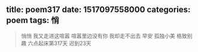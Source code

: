 title: poem317
date: 1517097558000
categories: poem
tags: 悄
---
> 悄悄
我又走进这喧嚣
喧嚣里边没有你
我却走不出去
早安
孤独小美
格致别趣
六点起床第317天 迟到23天